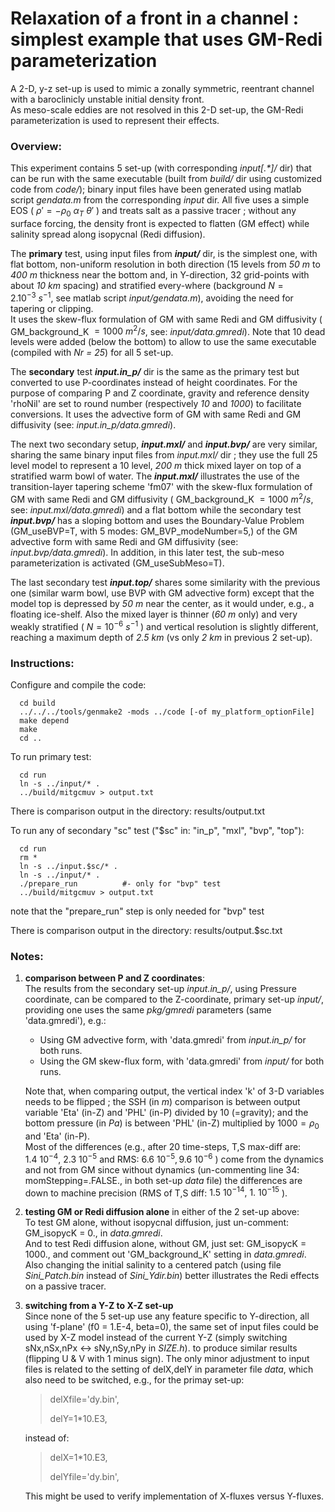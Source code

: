 Relaxation of a front in a channel : simplest example that uses GM-Redi parameterization
================================================================================

A 2-D, y-z set-up is used to mimic a zonally symmetric, reentrant channel with
a baroclinicly unstable initial density front.<br>
As meso-scale eddies are not resolved in this 2-D set-up, the GM-Redi
parameterization is used to represent their effects.

### Overview:
This experiment contains 5 set-up (with corresponding *input[.\*]/* dir) that
can be run with the same executable (built from *build/* dir using customized
code from *code/*); binary input files have been generated using matlab script
*gendata.m* from the corresponding *input* dir.
All five uses a simple EOS ( $\rho' = -\rho_0 ~ \alpha_T ~ \theta'$ ) and treats
salt as a passive tracer ; without any surface forcing, the density front is
expected to flatten (GM effect) while salinity spread along isopycnal (Redi diffusion).

The **primary** test, using input files from ***input/*** dir, is the simplest
one, with flat bottom, non-uniform resolution in both direction (15 levels from
*50 m* to *400 m* thickness near the bottom and, in Y-direction, 32 grid-points
with about *10 km* spacing) and stratified every-where
(background $N = 2.10^{-3} ~s^{-1}$, see matlab script *input/gendata.m*),
avoiding the need for tapering or clipping.<br>
It uses the skew-flux formulation of GM with same Redi and GM diffusivity
( GM_background_K $= 1000 ~m^2/s$, see: *input/data.gmredi*).
Note that 10 dead levels were added (below the bottom) to allow to use the same
executable (compiled with *Nr = 25*) for all 5 set-up.

The **secondary** test ***input.in_p/*** dir is the same as the primary test but
converted to use P-coordinates instead of height coordinates. For the purpose of
comparing P and Z coordinate, gravity and reference density 'rhoNil' are set to
round number (respectively *10* and *1000*) to facilitate conversions.
It uses the advective form of GM with same Redi and GM diffusivity
(see: *input.in_p/data.gmredi*).

The next two secondary setup, ***input.mxl/*** and ***input.bvp/*** are very
similar, sharing the same binary input files from *input.mxl/* dir ; they use
the full 25 level model to represent a 10 level, *200 m* thick mixed layer on
top of a stratified warm bowl of water.
The ***input.mxl/*** illustrates the use of the transition-layer tapering
scheme 'fm07' with the skew-flux formulation of GM with same Redi and GM
diffusivity ( GM_background_K $= 1000 ~m^2/s$, see: *input.mxl/data.gmredi*)
and a flat bottom while the secondary test ***input.bvp/*** has a sloping bottom
and uses the Boundary-Value Problem (GM_useBVP=T, with 5 modes:
GM_BVP_modeNumber=5,) of the GM advective form with same Redi and GM diffusivity
(see: *input.bvp/data.gmredi*). In addition, in this later test, the sub-meso
parameterization is activated (GM_useSubMeso=T).

The last secondary test ***input.top/*** shares some similarity with the
previous one (similar warm bowl, use BVP with GM advective form) except that the
model top is depressed by *50 m* near the center, as it would under, e.g., a
floating ice-shelf. Also the mixed layer is thinner (*60 m* only) and very
weakly stratified ( $N = 10^{-6} ~s^{-1}$ ) and vertical resolution is slightly
different, reaching a maximum depth of *2.5 km* (vs only *2 km* in previous 2
set-up).

### Instructions:
Configure and compile the code:
```
  cd build
  ../../../tools/genmake2 -mods ../code [-of my_platform_optionFile]
  make depend
  make
  cd ..
```

To run primary test:
```
  cd run
  ln -s ../input/* .
  ../build/mitgcmuv > output.txt
```

There is comparison output in the directory:
  results/output.txt

To run any of secondary "sc" test ("$sc" in: "in_p", "mxl", "bvp", "top"):
```
  cd run
  rm *
  ln -s ../input.$sc/* .
  ln -s ../input/* .
  ./prepare_run          #- only for "bvp" test
  ../build/mitgcmuv > output.txt
```
note that the "prepare_run" step is only needed for "bvp" test

There is comparison output in the directory:
  results/output.$sc.txt

### Notes:
1. **comparison between P and Z coordinates**:<br>
    The results from the secondary set-up *input.in_p/*, using Pressure coordinate,
    can be compared to the Z-coordinate, primary set-up *input/*,
    providing one uses the same *pkg/gmredi* parameters (same 'data.gmredi'), e.g.:
    - Using GM advective form, with 'data.gmredi' from *input.in_p/* for both runs.
    - Using the GM skew-flux form, with 'data.gmredi' from *input/* for both runs.

    Note that, when comparing output, the vertical index 'k' of 3-D variables needs
    to be flipped ; the SSH (in *m*) comparison is between output variable 'Eta' (in-Z)
    and 'PHL' (in-P) divided by 10 (=gravity); and the bottom pressure (in *Pa*) is
    between 'PHL' (in-Z) multiplied by $1000 = \rho_0$ and 'Eta' (in-P).<br>
    Most of the differences (e.g., after 20 time-steps, T,S max-diff are:
    $1.4 ~ 10^{-4}, ~ 2.3 ~ 10^{-5}$ and RMS: $6.6~10^{-5}, 9.6~10^{-6}$ )
    come from the dynamics and not from GM since without dynamics (un-commenting
    line 34: momStepping=.FALSE., in both set-up *data* file) the differences are
    down to machine precision (RMS of T,S diff: $1.5 ~ 10^{-14}, ~ 1. ~ 10^{-15}$ ).
2. **testing GM or Redi diffusion alone** in either of the 2 set-up above:<br>
    To test GM alone, without isopycnal diffusion, just un-comment: GM_isopycK = 0.,
    in *data.gmredi*.<br>
    And to test Redi diffusion alone, without GM, just set: GM_isopycK = 1000.,
    and comment out 'GM_background_K' setting in *data.gmredi*.
    Also changing the initial salinity to a centered patch (using file *Sini_Patch.bin*
    instead of *Sini_Ydir.bin*) better illustrates the Redi effects on a passive tracer.
3. **switching from a Y-Z to X-Z set-up**<br>
    Since none of the 5 set-up use any feature specific to Y-direction, all using
    'f-plane' (f0 = 1.E-4, beta=0), the same set of input files could be used by X-Z model
    instead of the current Y-Z (simply switching sNx,nSx,nPx <-> sNy,nSy,nPy in *SIZE.h*).
    to produce similar results (flipping U & V with 1 minus sign).
    The only minor adjustment to input files is related to the setting of delX,delY
    in parameter file *data*, which also need to be switched, e.g., for the primay set-up:

    > delXfile='dy.bin',
    >
    > delY=1*10.E3,

    instead of:

    > delX=1*10.E3,
    >
    > delYfile='dy.bin',

    This might be used to verify implementation of X-fluxes versus Y-fluxes.
